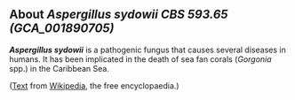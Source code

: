 About *Aspergillus sydowii CBS 593.65 (GCA\_001890705)* 
-------------------------------------------------------



***Aspergillus sydowii*** is a pathogenic fungus that causes several
diseases in humans. It has been implicated in the death of sea fan
corals (*Gorgonia* spp.) in the Caribbean Sea.

([Text](http://en.wikipedia.org/wiki/Aspergillus_sydowii) from
[Wikipedia](http://en.wikipedia.org/), the free encyclopaedia.)
